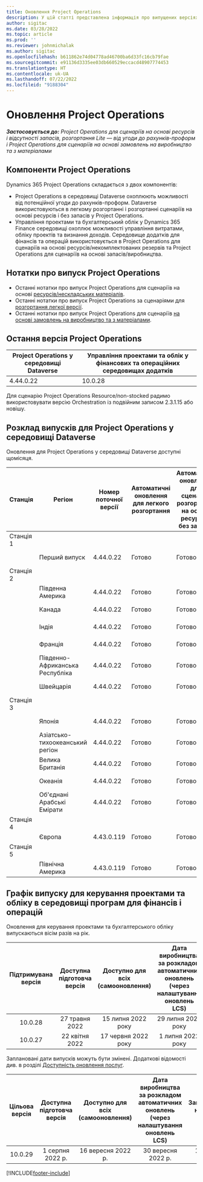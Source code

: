 ```yaml
---
title: Оновлення Project Operations
description: У цій статті представлена інформація про випущених версіях Dynamics 365 Project Operations.
author: sigitac
ms.date: 03/28/2022
ms.topic: article
ms.prod: ''
ms.reviewer: johnmichalak
ms.author: sigitac
ms.openlocfilehash: b611862e74d04778ad46700ba6d33fc16cb79fae
ms.sourcegitcommit: e91136d3335ee03db660529eccacd48907774453
ms.translationtype: HT
ms.contentlocale: uk-UA
ms.lasthandoff: 07/22/2022
ms.locfileid: "9188304"
---
```

# <a name="project-operations-updates"></a>Оновлення Project Operations

_**Застосовується до:** Project Operations для сценаріїв на основі ресурсів і відсутності запасів, розгортання Lite — від угоди до рахунків-проформ і Project Operations для сценаріїв на основі замовлень на виробництво та з матеріалами_



## <a name="project-operations-components"></a>Компоненти Project Operations

Dynamics 365 Project Operations складається з двох компонентів:

- Project Operations в середовищі Dataverse охоплюють можливості від потенційної угоди до рахунків-проформ. Dataverse використовуються в легкому розгортанні і розгортанні сценаріїв на основі ресурсів і без запасів у Project Operations.
- Управління проектами та бухгалтерський облік у Dynamics 365 Finance середовищі охоплює можливості управління витратами, обліку проектів та визнання доходів. Середовище додатків для фінансів та операцій використовується в Project Operations для сценаріїв на основі ресурсів/некомплектованих резервів та Project Operations для сценаріїв на основі запасів/виробництва.

## <a name="project-operations-release-notes"></a>Нотатки про випуск Project Operations
- Останні нотатки про випуск Project Operations для сценаріїв на основі [ресурсів/нескладських матеріалів](whats-new-july-2022-resource-based.md).
- Останні нотатки про випуск Project Operations за сценаріями для [розгортання легкої версії](../pro/whats-new/whats-new-july-2022-lite.md).
- Останні нотатки про випуск Project Operations для сценаріїв [на основі замовлень на виробництво та з матеріалами](../prod-pma/whats-new/whats-new-jul-2022-stocked.md).

## <a name="project-operations-latest-version"></a>Остання версія Project Operations

| Project Operations у середовищі Dataverse | Управління проектами та облік у фінансових та операційних середовищах додатків | 
| --- | --- |
| 4.44.0.22 | 10.0.28 |

Для сценарію Project Operations Resource/non-stocked радимо використовувати версію Orchestration із подвійним записом 2.3.1.15 або новішу.

## <a name="release-schedule-for-project-operations-on-dataverse-environment"></a>Розклад випусків для Project Operations у середовищі Dataverse

Оновлення для Project Operations у середовищі Dataverse доступні щомісяця. 

| Станція | Регіон | Номер поточної версії | Автоматичні оновлення для легкого розгортання | Автоматичні оновлення для сценаріїв розгортання на основі ресурсів і без запасів | Номер наступної версії | Наступна версія є загальнодоступною |
|-----------|-----------------------|-----------------|--------------------|---------------------|---------------------|---------------------|
| Станція 1 |   &nbsp;              |    &nbsp;       | &nbsp;             |      &nbsp;         |      &nbsp;         |      &nbsp;         |
|   &nbsp;  | Перший випуск         |  4.44.0.22      | Готово           | Готово            | Має бути визначено                 | 05 серпня 2022 р.       |
| Станція 2 |   &nbsp;              |    &nbsp;       | &nbsp;             |      &nbsp;         |      &nbsp;         |      &nbsp;         |
|   &nbsp;  | Південна Америка         |  4.44.0.22      | Готово           | Готово            | Має бути визначено                 | 06 серпня 2022 р.       |
|   &nbsp;  | Канада                |  4.44.0.22      | Готово           | Готово            | Має бути визначено                 | 06 серпня 2022 р.       |
|   &nbsp;  | Індія                 |  4.44.0.22      | Готово           | Готово            | Має бути визначено                 | 06 серпня 2022 р.       |
|   &nbsp;  | Франція                |  4.44.0.22      | Готово           | Готово            | Має бути визначено                 | 06 серпня 2022 р.       |
|   &nbsp;  | Південно-Африканська Республіка          |  4.44.0.22      | Готово           | Готово            | Має бути визначено                 | 06 серпня 2022 р.       |
|   &nbsp;  | Швейцарія           |  4.44.0.22      | Готово           | Готово            | Має бути визначено                 | 06 серпня 2022 р.       |
| Станція 3 |      &nbsp;           |     &nbsp;      |     &nbsp;         |      &nbsp;         |      &nbsp;         |      &nbsp;         |
|   &nbsp;  | Японія                 |  4.44.0.22      | Готово      | Готово       | Має бути визначено                 | 12 серпня 2022 р.       |
|   &nbsp;  | Азіатсько-тихоокеанський регіон          |  4.44.0.22      | Готово      | Готово       | Має бути визначено                 | 12 серпня 2022 р.       |
|   &nbsp;  | Велика Британія         |  4.44.0.22      | Готово      | Готово       | Має бути визначено                 | 12 серпня 2022 р.       |
|   &nbsp;  | Океанія               |  4.44.0.22      | Готово      | Готово       | Має бути визначено                 | 12 серпня 2022 р.       |
|   &nbsp;  | Об'єднані Арабські Емірати  |  4.44.0.22      | Готово      | Готово       | Має бути визначено                 | 12 серпня 2022 р.       |
| Станція 4 |     &nbsp;            |     &nbsp;      |     &nbsp;         |      &nbsp;         |      &nbsp;         |      &nbsp;         |
|   &nbsp;  | Європа                |  4.43.0.119      | Готово           | Готово            | 4.44.0.22           | 29 липня 2022 року       |
| Станція 5 |     &nbsp;            |     &nbsp;      |     &nbsp;         |      &nbsp;         |      &nbsp;         |      &nbsp;         |
|   &nbsp;  | Північна Америка         |  4.43.0.119      | Готово           | Готово            | 4.44.0.22           | 05 серпня 2022 р.       |

## <a name="release-schedule-for-project-management-and-accounting-in-the-finance-and-operations-apps-environment"></a>Графік випуску для керування проектами та обліку в середовищі програм для фінансів і операцій

Оновлення для керування проектами та бухгалтерського обліку випускаються вісім разів на рік.

|Підтримувана версія| Доступна підготовча версія | Доступно для всіх (самооновлення) | Дата виробництва за розкладом автоматичних оновлень (через налаштування оновлень LCS) |   Завершення надання послуг   |
|:---------------:|:---------------------------:|:---------------------------------:|:--------------------------------------------------------------------:|:------------------:|
|     10.0.28     |      27 травня 2022           |        15 липня 2022 року              |                          29 липня 2022 року                               | 21 жовтня 2022 р.   |
|     10.0.27     |      22 квітня 2022         |        17 червня 2022 року              |                          1 липня 2022 року                                | 16 вересня 2022 р. |

Заплановані дати випусків можуть бути змінені. Додаткові відомості див. в розділі [Доступність оновлення послуг](/dynamics365/fin-ops-core/fin-ops/get-started/public-preview-releases?toc=%2fdynamics365%2ffinance%2ftoc.json).

|Цільова версія | Доступна підготовча версія | Доступно для всіх (самооновлення) | Дата виробництва за розкладом автоматичних оновлень (через налаштування оновлень LCS) |   Завершення надання послуг   |
|:---------------:|:---------------------------:|:---------------------------------:|:--------------------------------------------------------------------:|:------------------:|
|     10.0.29     |      1 серпня 2022 р.         |       16 вересня 2022 р.          |                        30 вересня 2022 р.                            | 13 січня 2023 р.   |

[!INCLUDE[footer-include](../includes/footer-banner.md)]
